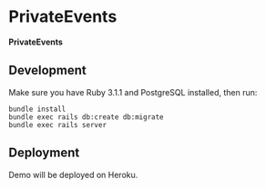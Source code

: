# PrivateEvents

**PrivateEvents** 

## Development

Make sure you have Ruby 3.1.1 and PostgreSQL installed, then run:

```
bundle install
bundle exec rails db:create db:migrate
bundle exec rails server
```

## Deployment

Demo will be deployed on Heroku. 
